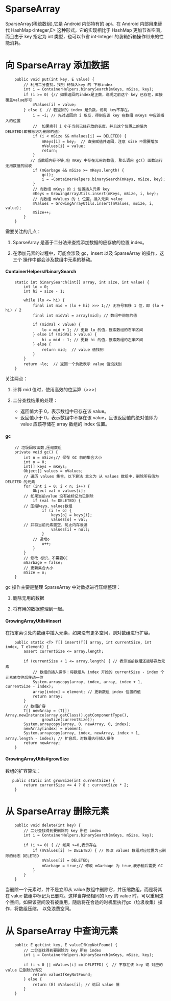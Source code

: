 # SparseArray

SparseArray(稀疏数组),它是 Android 内部特有的 api。在 Android 内部用来替代 HashMap<Integer,E> 这种形式，它的实现相比于 HashMap 更加节省空间，
而且由于 key 指定为 int 类型，也可以节省 int-Integer 的装箱拆箱操作带来的性能消耗。

# 向 SparseArray 添加数据
 
```
    public void put(int key, E value) {
        // 利用二分查找，找到 待插入key 的 下标index
        int i = ContainerHelpers.binarySearch(mKeys, mSize, key);
        if (i >= 0) {// 如果返回的index是正数，说明之前这个 key 已存在，直接覆盖value即可
            mValues[i] = value;
        } else {  // 若返回的 index 是负数，说明 key不存在。
            i = ~i; // 先对返回的 i 取反，得到应该 key 在数组 mKeys 中应该插入的位置
            //  如果索引 i 小于当前已经存放的长度，并且这个位置上的值为 DELETED(即被标记为删除的值)
            if (i < mSize && mValues[i] == DELETED) {
                mKeys[i] = key;  // 直接赋值并返回，注意 size 不需要增加
                mValues[i] = value;
                return;
            }
           // 当数组内存不够,但 mKey 中存在无用的数值, 那么调用 gc() 函数进行无用数值的回收
            if (mGarbage && mSize >= mKeys.length) {
                gc();
                i = ~ContainerHelpers.binarySearch(mKeys, mSize, key);
            }
            // 向数组 mKeys 的 i 位置插入元素 key
            mKeys = GrowingArrayUtils.insert(mKeys, mSize, i, key);
            // 向数组 mValues 的 i 位置，插入元素 value
            mValues = GrowingArrayUtils.insert(mValues, mSize, i, value);
            mSize++;
        }
    }
```

需要关注的几点：

1. SparseArray 是基于二分法来查找添加数据的应存放的位置 index。

2. 在添加元素的过程中，可能会涉及 gc，insert 以及 SparseArray 的操作，这三个
   操作中都会涉及数组中元素的移动。


#### ContainerHelpers#binarySearch

```
    static int binarySearch(int[] array, int size, int value) {
        int lo = 0;
        int hi = size - 1;

        while (lo <= hi) {
            final int mid = (lo + hi) >>> 1;// 无符号右移 1 位，即 (lo + hi) / 2
            final int midVal = array[mid]; // 数组中间位的值

            if (midVal < value) {
                lo = mid + 1; // 更新 lo 的值，搜索数组的右半区间
            } else if (midVal > value) {
                hi = mid - 1; // 更新 hi 的值，搜索数组的左半区间
            } else {
                return mid;  // value 值找到
            }
        }
        return ~lo;  // 返回一个负数表示 value 值没找到
    }
```

关注两点：

1. 计算 mid 值时，使用高效的位运算（>>>）

2. 二分查找结果的处理：
   * 返回值大于 0，表示数组中已存在该 value。
   * 返回值小于 0，表示数组中不存在该 value，且该返回值的绝对值即为 value 应该存储在 array 数组的 index 位置。


#### gc 

```
    // 垃圾回收函数,压缩数组
    private void gc() {
        int n = mSize;// 保存 GC 前的集合大小
        int o = 0;
        int[] keys = mKeys;
        Object[] values = mValues;
        // 遍历 values 集合，以下算法 意义为 从 values 数组中，删除所有值为 DELETED 的元素
        for (int i = 0; i < n; i++) {
            Object val = values[i];
        // 如果当前value 没有被标记为已删除
            if (val != DELETED) {
        // 压缩keys、values数组
                if (i != o) {
                    keys[o] = keys[i];
                    values[o] = val;
        // 并将当前元素置空，防止内存泄漏
                    values[i] = null;
                }
            // 递增o
                o++;
            }
        }
        // 修改 标识，不需要GC
        mGarbage = false;
        // 更新集合大小
        mSize = o;
    }
```

gc 操作主要是整理 SparseArray 中对数据进行压缩整理：

1. 删除无用的数据

2. 将有用的数据整理到一起。


#### GrowingArrayUtils#insert

在指定索引处向数组中插入元素，如果没有更多空间，则对数组进行扩容。

```
    public static <T> T[] insert(T[] array, int currentSize, int index, T element) {
        assert currentSize <= array.length;

        if (currentSize + 1 <= array.length) { // 表示当前数组还能够存放元素
            // 数组的插入操作：将数组从 index 开始的 currentSize - index 个元素依次往后移动一位
            System.arraycopy(array, index, array, index + 1, currentSize - index);
            array[index] = element; // 更新数组 index 位置的值
            return array;
        }
        // 数组扩容
        T[] newArray = (T[]) Array.newInstance(array.getClass().getComponentType(),
                growSize(currentSize));
        System.arraycopy(array, 0, newArray, 0, index);
        newArray[index] = element;
        System.arraycopy(array, index, newArray, index + 1, array.length - index); // 扩容后，对数组执行插入操作
        return newArray;
    }
```


#### GrowingArrayUtils#growSize

数组的扩容算法：

```
   public static int growSize(int currentSize) {
        return currentSize <= 4 ? 8 : currentSize * 2;
    }
```


# 从 SparseArray 删除元素

```
    public void delete(int key) {
        // 二分查找得到要删除的 key 所在 index
        int i = ContainerHelpers.binarySearch(mKeys, mSize, key);

        if (i >= 0) { // 如果 >=0,表示存在
            if (mValues[i] != DELETED) { // 修改 values 数组对应位置为已删除的标志 DELETED
                mValues[i] = DELETED;
                mGarbage = true;// 修改 mGarbage 为 true,表示稍后需要 GC
            }
        }
    }
```

当删除一个元素时，并不是立即从 value 数组中删除它，并压缩数组，而是将其在 value 数组中标记为已删除。这样当存储相同的
 key 的 value 时，可以重用这个空间。如果该空间没有被重用，随后将在合适的时机里执行gc（垃圾收集）操作，将数组压缩，
以免浪费空间。


# 从 SparseArray 中查询元素


```
    public E get(int key, E valueIfKeyNotFound) {
        // 二分查找得到要删除的 key 所在 index
        int i = ContainerHelpers.binarySearch(mKeys, mSize, key);

        if (i < 0 || mValues[i] == DELETED) {　// 不存在该 key 或 对应的 value 已删除的情况 
            return valueIfKeyNotFound;
        } else {
            return (E) mValues[i]; // 返回 value 值
        }
    }
```




















